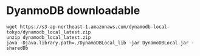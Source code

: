 # DyanmoDB downloadable

```
wget https://s3-ap-northeast-1.amazonaws.com/dynamodb-local-tokyo/dynamodb_local_latest.zip
unzip dynamodb_local_latest.zip
java -Djava.library.path=./DynamoDBLocal_lib -jar DynamoDBLocal.jar -sharedDb
```



